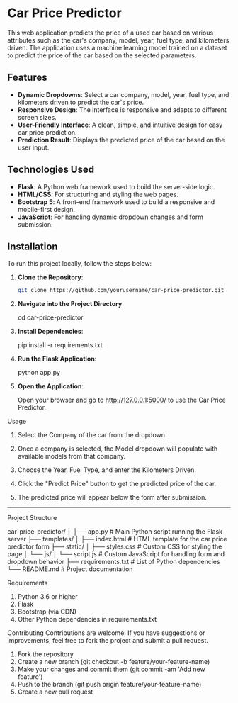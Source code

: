 # Car Price Predictor

This web application predicts the price of a used car based on various attributes such as the car's company, model, year, fuel type, and kilometers driven. The application uses a machine learning model trained on a dataset to predict the price of the car based on the selected parameters.

## Features

- **Dynamic Dropdowns**: Select a car company, model, year, fuel type, and kilometers driven to predict the car's price.
- **Responsive Design**: The interface is responsive and adapts to different screen sizes.
- **User-Friendly Interface**: A clean, simple, and intuitive design for easy car price prediction.
- **Prediction Result**: Displays the predicted price of the car based on the user input.
  
## Technologies Used

- **Flask**: A Python web framework used to build the server-side logic.
- **HTML/CSS**: For structuring and styling the web pages.
- **Bootstrap 5**: A front-end framework used to build a responsive and mobile-first design.
- **JavaScript**: For handling dynamic dropdown changes and form submission.

## Installation

To run this project locally, follow the steps below:

1. **Clone the Repository**:

   ```bash
   git clone https://github.com/yourusername/car-price-predictor.git

2. **Navigate into the Project Directory**

   cd car-price-predictor

3. **Install Dependencies**:
   
   pip install -r requirements.txt

4. **Run the Flask Application**:
   
   python app.py

5. **Open the Application**:
   
   Open your browser and go to http://127.0.0.1:5000/ to use the Car Price Predictor.

Usage
1. Select the Company of the car from the dropdown.

2. Once a company is selected, the Model dropdown will populate with available models from that company.

3. Choose the Year, Fuel Type, and enter the Kilometers Driven.

4. Click the "Predict Price" button to get the predicted price of the car.

5. The predicted price will appear below the form after submission.

------------------------------------------------------------------------------

Project Structure

car-price-predictor/
│
├── app.py                  # Main Python script running the Flask server
├── templates/
│   ├── index.html          # HTML template for the car price predictor form
├── static/
│   ├── styles.css          # Custom CSS for styling the page
│   └── js/
│       └── script.js        # Custom JavaScript for handling form and dropdown behavior
├── requirements.txt        # List of Python dependencies
└── README.md               # Project documentation

Requirements
1. Python 3.6 or higher
2. Flask
3. Bootstrap (via CDN)
4. Other Python dependencies in requirements.txt

Contributing
Contributions are welcome! If you have suggestions or improvements, feel free to fork the project and submit a pull request.

1. Fork the repository
2. Create a new branch (git checkout -b feature/your-feature-name)
3. Make your changes and commit them (git commit -am 'Add new feature')
4. Push to the branch (git push origin feature/your-feature-name)
5. Create a new pull request
